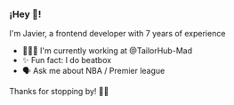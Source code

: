 ### ¡Hey 👋!

I'm Javier, a frontend developer with 7 years of experience

- 🧑🏻‍💻 I'm currently working at @TailorHub-Mad
- ✨ Fun fact: I do beatbox
- 🗣️ Ask me about NBA / Premier league

Thanks for stopping by! 🫶🏻
